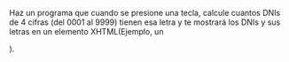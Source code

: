 Haz un programa que cuando se presione una tecla, calcule cuantos DNIs de 4 cifras (del 0001 al 9999) tienen esa letra y te mostrará los DNIs y sus letras en un elemento XHTML(Ejemplo, un <p>).